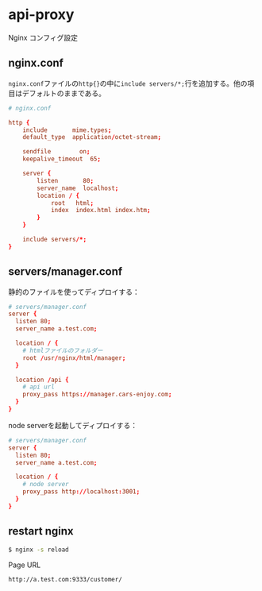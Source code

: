 # api-proxy

Nginx コンフィグ設定

## nginx.conf

`nginx.conf`ファイルの`http{}`の中に`include servers/*;`行を追加する。他の項目はデフォルトのままである。

```conf
# nginx.conf

http {
    include       mime.types;
    default_type  application/octet-stream;

    sendfile        on;
    keepalive_timeout  65;

    server {
        listen       80;
        server_name  localhost;
        location / {
            root   html;
            index  index.html index.htm;
        }
    }

    include servers/*;
}
```

## servers/manager.conf

静的のファイルを使ってディプロイする：

```conf
# servers/manager.conf
server {
  listen 80;
  server_name a.test.com;

  location / {
    # htmlファイルのフォルダー
    root /usr/nginx/html/manager;
  }

  location /api {
    # api url
    proxy_pass https://manager.cars-enjoy.com;
  }
}
```

node serverを起動してディプロイする：

```conf
# servers/manager.conf
server {
  listen 80;
  server_name a.test.com;

  location / {
    # node server
    proxy_pass http://localhost:3001;
  }
}

```

## restart nginx

```bash
$ nginx -s reload
```

Page URL

```
http://a.test.com:9333/customer/
```